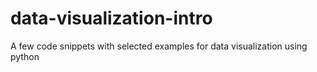 # data-visualization-intro
A few code snippets with selected examples for data visualization using python
